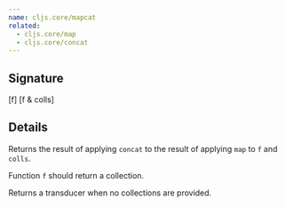 ```yaml
---
name: cljs.core/mapcat
related:
  - cljs.core/map
  - cljs.core/concat
---
```


## Signature
[f]
[f & colls]


## Details

Returns the result of applying `concat` to the result of applying `map` to `f`
and `colls`.

Function `f` should return a collection.

Returns a transducer when no collections are provided.
